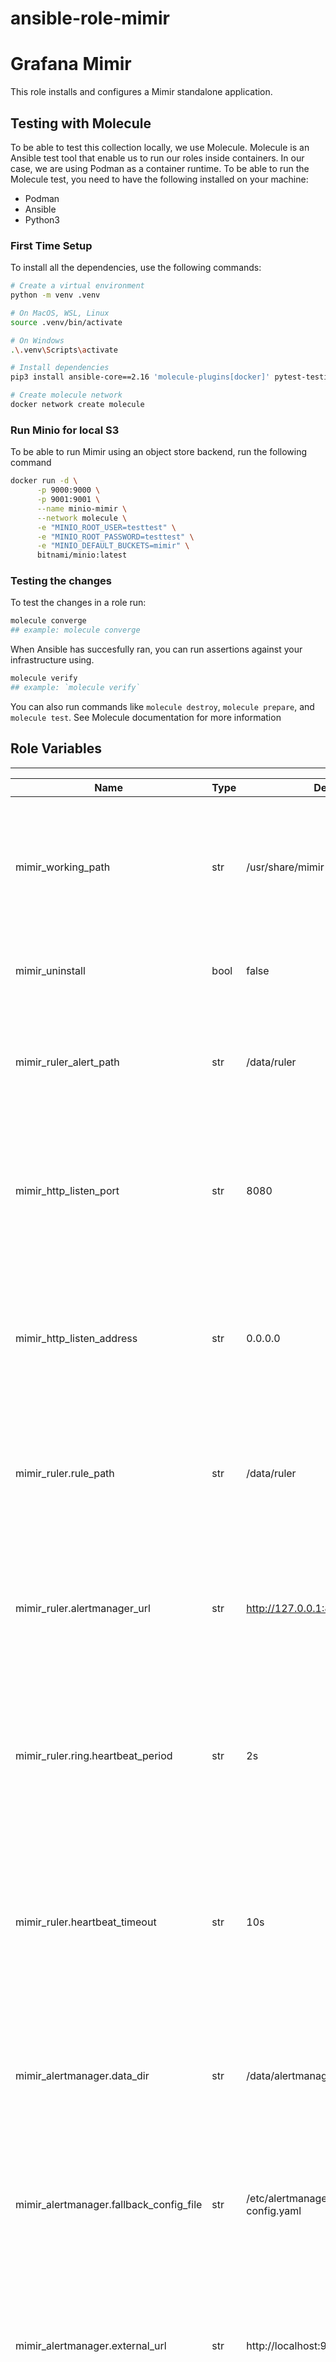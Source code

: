 # ansible-role-mimir
Grafana Mimir
=========

This role installs and configures a Mimir standalone application.

## Testing with Molecule
To be able to test this collection locally, we use Molecule. Molecule is an Ansible test tool that enable us to run our roles inside containers. In our case, we are using Podman as a container runtime. To be able to run the Molecule test, you need to have the following installed on your machine:

- Podman
- Ansible
- Python3

### First Time Setup
To install all the dependencies, use the following commands:

```sh
# Create a virtual environment
python -m venv .venv

# On MacOS, WSL, Linux
source .venv/bin/activate

# On Windows
.\.venv\Scripts\activate

# Install dependencies
pip3 install ansible-core==2.16 'molecule-plugins[docker]' pytest-testinfra jmespath selinux passlib

# Create molecule network
docker network create molecule
```

### Run Minio for local S3
To be able to run Mimir using an object store backend, run the following command

```sh
docker run -d \
      -p 9000:9000 \
      -p 9001:9001 \
      --name minio-mimir \
      --network molecule \
      -e "MINIO_ROOT_USER=testtest" \
      -e "MINIO_ROOT_PASSWORD=testtest" \
      -e "MINIO_DEFAULT_BUCKETS=mimir" \
      bitnami/minio:latest
```

### Testing the changes
To test the changes in a role run:
```sh
molecule converge
## example: molecule converge
```
When Ansible has succesfully ran, you can run assertions against your infrastructure using.
```sh
molecule verify
## example: `molecule verify`
```

You can also run commands like `molecule destroy`, `molecule prepare`, and `molecule test`. See Molecule documentation for more information

## Role Variables
--------------
| Name | Type | Default | Description |
|---|---|---|---|
mimir_working_path|str|/usr/share/mimir|Used to specify the directory path where Mimir, a component of the Grafana Agent, stores its working files and temporary data.|
mimir_uninstall|bool|false|If set to `true` will perfom uninstall instead of deployment.|
mimir_ruler_alert_path|str|/data/ruler|Used to specify the directory path where the Mimir ruler component of the Grafana Agent stores its alert files.|
mimir_http_listen_port|str|8080|Used to specify the port number on which the Mimir component of the Grafana Agent listens for incoming HTTP requests.|
mimir_http_listen_address|str|0.0.0.0|Used to specify the network address on which the Mimir component of the Grafana Agent listens for incoming HTTP requests.|
mimir_ruler.rule_path|str|/data/ruler|Used to specify the directory path where the Mimir ruler component of the Grafana Agent looks for rule files.|
mimir_ruler.alertmanager_url|str|http://127.0.0.1:8080/alertmanager|Used to specify the URL or address of the Alertmanager API that the Mimir ruler component of the Grafana Agent should communicate with.|
mimir_ruler.ring.heartbeat_period|str|2s|Used to specify the interval at which the Mimir ruler component of the Grafana Agent sends heartbeat signals to the ring.|
mimir_ruler.heartbeat_timeout|str|10s|Used to specify the maximum duration of time that the Mimir ruler component of the Grafana Agent will wait for a heartbeat signal from other components in the ring.|
mimir_alertmanager.data_dir|str|/data/alertmanager|sed to specify the directory path where the Mimir Alertmanager component of the Grafana Agent stores its data files.|
mimir_alertmanager.fallback_config_file|str|/etc/alertmanager-fallback-config.yaml|Used to specify the path to a fallback configuration file for the Mimir Alertmanager component of the Grafana Agent.|
mimir_alertmanager.external_url|str|http://localhost:9009/alertmanager|Used to specify the external URL or address at which the Mimir Alertmanager component of the Grafana Agent can be accessed.|
mimir_server.log_level|str|warn|Used to specify the log level of the server. Possible configurations error, warn, info, debug|
mimir_memberlist.join_members|[]| List of members for the Mimir cluster|
